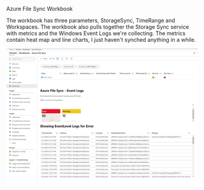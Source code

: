 Azure File Sync Workbook

The workbook has three parameters, StorageSync, TimeRange and Workspaces. The workbook also pulls together the Storage Sync service with metrics and the Windows Event Logs we're collecting. The metrics contain heat map and line charts, I just haven't synched anything in a while.

![image](images/2020-02-05_9-52-21.png)
